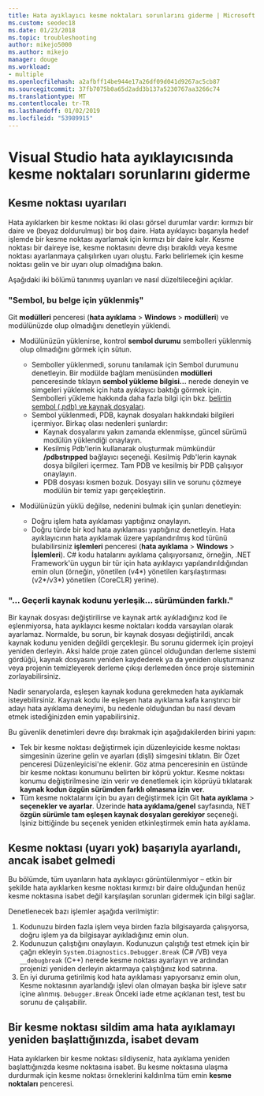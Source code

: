 ```yaml
---
title: Hata ayıklayıcı kesme noktaları sorunlarını giderme | Microsoft Docs
ms.custom: seodec18
ms.date: 01/23/2018
ms.topic: troubleshooting
author: mikejo5000
ms.author: mikejo
manager: douge
ms.workload:
- multiple
ms.openlocfilehash: a2afbff14be944e17a26df09d041d9267ac5cb87
ms.sourcegitcommit: 37fb7075b0a65d2add3b137a5230767aa3266c74
ms.translationtype: MT
ms.contentlocale: tr-TR
ms.lasthandoff: 01/02/2019
ms.locfileid: "53989915"
---
```

# <a name="troubleshoot-breakpoints-in-the-visual-studio-debugger"></a>Visual Studio hata ayıklayıcısında kesme noktaları sorunlarını giderme

## <a name="breakpoint-warnings"></a>Kesme noktası uyarıları

Hata ayıklarken bir kesme noktası iki olası görsel durumlar vardır: kırmızı bir daire ve (beyaz doldurulmuş) bir boş daire. Hata ayıklayıcı başarıyla hedef işlemde bir kesme noktası ayarlamak için kırmızı bir daire kalır. Kesme noktası bir daireye ise, kesme noktasını devre dışı bırakıldı veya kesme noktası ayarlanmaya çalışılırken uyarı oluştu. Farkı belirlemek için kesme noktası gelin ve bir uyarı olup olmadığına bakın.

Aşağıdaki iki bölümü tanınmış uyarıları ve nasıl düzeltileceğini açıklar. 

### <a name="no-symbols-have-been-loaded-for-this-document"></a>"Sembol, bu belge için yüklenmiş" 

Git **modülleri** penceresi (**hata ayıklama** > **Windows** > **modülleri**) ve modülünüzde olup olmadığını denetleyin yüklendi.  
* Modülünüzün yüklenirse, kontrol **sembol durumu** sembolleri yüklenmiş olup olmadığını görmek için sütun. 
  * Semboller yüklenmedi, sorunu tanılamak için Sembol durumunu denetleyin. Bir modülde bağlam menüsünden **modülleri** penceresinde tıklayın **sembol yükleme bilgisi...**  nerede deneyin ve simgeleri yüklemek için hata ayıklayıcı baktığı görmek için. Sembolleri yükleme hakkında daha fazla bilgi için bkz. [belirtin sembol (.pdb) ve kaynak dosyaları](../debugger/specify-symbol-dot-pdb-and-source-files-in-the-visual-studio-debugger.md).  
  * Sembol yüklenmedi, PDB, kaynak dosyaları hakkındaki bilgileri içermiyor. Birkaç olası nedenleri şunlardır: 
    * Kaynak dosyalarını yakın zamanda eklenmişse, güncel sürümü modülün yüklendiği onaylayın.  
    * Kesilmiş Pdb'lerin kullanarak oluşturmak mümkündür **/pdbstrıpped** bağlayıcı seçeneği. Kesilmiş Pdb'lerin kaynak dosya bilgileri içermez. Tam PDB ve kesilmiş bir PDB çalışıyor onaylayın.  
    * PDB dosyası kısmen bozuk. Dosyayı silin ve sorunu çözmeye modülün bir temiz yapı gerçekleştirin. 

* Modülünüzün yüklü değilse, nedenini bulmak için şunları denetleyin: 
  * Doğru işlem hata ayıklaması yaptığınız onaylayın. 
  * Doğru türde bir kod hata ayıklaması yaptığınız denetleyin. Hata ayıklayıcının hata ayıklamak üzere yapılandırılmış kod türünü bulabilirsiniz **işlemleri** penceresi (**hata ayıklama** > **Windows**  >  **İşlemleri**). C# kodu hatalarını ayıklama çalışıyorsanız, örneğin, .NET Framework'ün uygun bir tür için hata ayıklayıcı yapılandırıldığından emin olun (örneğin, yönetilen (v4\*) yönetilen karşılaştırması (v2\*/v3\*) yönetilen (CoreCLR) yerine). 

### <a name="-the-current-source-code-is-different-from-the-version-built-into"></a>"… Geçerli kaynak kodunu yerleşik... sürümünden farklı." 

Bir kaynak dosyası değiştirilirse ve kaynak artık ayıkladığınız kod ile eşlenmiyorsa, hata ayıklayıcı kesme noktaları kodda varsayılan olarak ayarlamaz. Normalde, bu sorun, bir kaynak dosyası değiştirildi, ancak kaynak kodunu yeniden değildi gerçekleşir. Bu sorunu gidermek için projeyi yeniden derleyin. Aksi halde proje zaten güncel olduğundan derleme sistemi gördüğü, kaynak dosyasını yeniden kaydederek ya da yeniden oluşturmanız veya projenin temizleyerek derleme çıkışı derlemeden önce proje sisteminin zorlayabilirsiniz. 

Nadir senaryolarda, eşleşen kaynak koduna gerekmeden hata ayıklamak isteyebilirsiniz. Kaynak kodu ile eşleşen hata ayıklama kafa karıştırıcı bir adayı hata ayıklama deneyimi, bu nedenle olduğundan bu nasıl devam etmek istediğinizden emin yapabilirsiniz.  

Bu güvenlik denetimleri devre dışı bırakmak için aşağıdakilerden birini yapın: 
* Tek bir kesme noktası değiştirmek için düzenleyicide kesme noktası simgesinin üzerine gelin ve ayarları (dişli) simgesini tıklatın. Bir Özet penceresi Düzenleyicisi'ne eklenir. Göz atma penceresinin en üstünde bir kesme noktası konumunu belirten bir köprü yoktur. Kesme noktası konumu değiştirilmesine izin verir ve denetlemek için köprüyü tıklatarak **kaynak kodun özgün sürümden farklı olmasına izin ver**.
* Tüm kesme noktalarını için bu ayarı değiştirmek için Git **hata ayıklama** > **seçenekler ve ayarlar**. Üzerinde **hata ayıklama/genel** sayfasında, NET **özgün sürümle tam eşleşen kaynak dosyaları gerekiyor** seçeneği. İşiniz bittiğinde bu seçenek yeniden etkinleştirmek emin hata ayıklama. 

## <a name="the-breakpoint-was-successfully-set-no-warning-but-didnt-hit"></a>Kesme noktası (uyarı yok) başarıyla ayarlandı, ancak isabet gelmedi 

Bu bölümde, tüm uyarıların hata ayıklayıcı görüntülenmiyor – etkin bir şekilde hata ayıklarken kesme noktası kırmızı bir daire olduğundan henüz kesme noktasına isabet değil karşılaşılan sorunları gidermek için bilgi sağlar. 

Denetlenecek bazı işlemler aşağıda verilmiştir: 
1. Kodunuzu birden fazla işlem veya birden fazla bilgisayarda çalışıyorsa, doğru işlem ya da bilgisayar ayıkladığınız emin olun.  
2. Kodunuzun çalıştığını onaylayın. Kodunuzun çalıştığı test etmek için bir çağrı ekleyin `System.Diagnostics.Debugger.Break` (C# /VB) veya `__debugbreak` (C++) nerede kesme noktası ayarlayın ve ardından projenizi yeniden derleyin aktarmaya çalıştığınız kod satırına. 
3. En iyi duruma getirilmiş kod hata ayıklaması yapıyorsanız emin olun, Kesme noktasının ayarlandığı işlevi olan olmayan başka bir işleve satır içine alınmış. `Debugger.Break` Önceki iade etme açıklanan test, test bu sorunu de çalışabilir. 

## <a name="i-deleted-a-breakpoint-but-i-continue-to-hit-it-when-i-start-debugging-again"></a>Bir kesme noktası sildim ama hata ayıklamayı yeniden başlattığınızda, isabet devam 

Hata ayıklarken bir kesme noktası sildiyseniz, hata ayıklama yeniden başlattığınızda kesme noktasına isabet. Bu kesme noktasına ulaşma durdurmak için kesme noktası örneklerini kaldırılma tüm emin **kesme noktaları** penceresi.  
